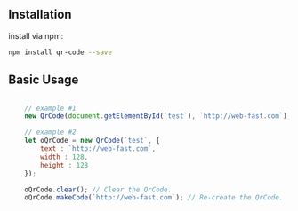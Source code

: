 ## Installation

install via npm:
```bash
npm install qr-code --save
```
## Basic Usage
```javascript

    // example #1
    new QrCode(document.getElementById(`test`), `http://web-fast.com`);

    // example #2
    let oQrCode = new QrCode(`test`, {
        text : `http://web-fast.com`,
        width : 128,
        height : 128
    });

    oQrCode.clear(); // Clear the QrCode.
    oQrCode.makeCode(`http://web-fast.com`); // Re-create the QrCode.
```